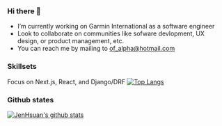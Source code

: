 ### Hi there 👋

- I’m currently working on Garmin International as a software engineer
- Look to collaborate on communities like sofware devlopment, UX design, or product management, etc.
- You can reach me by mailing to of_alpha@hotmail.com

### Skillsets
Focus on Next.js, React, and Django/DRF
[![Top Langs](https://github-readme-stats.vercel.app/api/top-langs/?username=JenHsuan&layout=compact)](https://github.com/anuraghazra/github-readme-stats)


### Github states
[![JenHsuan's github stats](https://github-readme-stats.vercel.app/api?username=JenHsuan)](https://github.com/anuraghazra/github-readme-stats)
